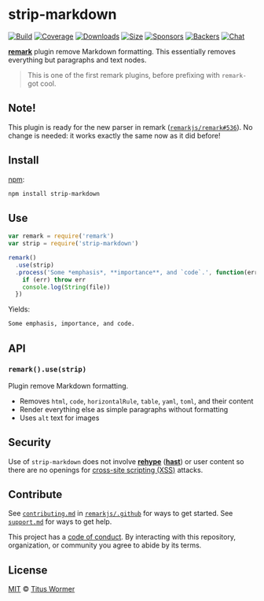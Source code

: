 # strip-markdown

[![Build][build-badge]][build]
[![Coverage][coverage-badge]][coverage]
[![Downloads][downloads-badge]][downloads]
[![Size][size-badge]][size]
[![Sponsors][sponsors-badge]][collective]
[![Backers][backers-badge]][collective]
[![Chat][chat-badge]][chat]

[**remark**][remark] plugin remove Markdown formatting.
This essentially removes everything but paragraphs and text nodes.

> This is one of the first remark plugins, before prefixing with `remark-` got
> cool.

## Note!

This plugin is ready for the new parser in remark
([`remarkjs/remark#536`](https://github.com/remarkjs/remark/pull/536)).
No change is needed: it works exactly the same now as it did before!

## Install

[npm][]:

```sh
npm install strip-markdown
```

## Use

```js
var remark = require('remark')
var strip = require('strip-markdown')

remark()
  .use(strip)
  .process('Some *emphasis*, **importance**, and `code`.', function(err, file) {
    if (err) throw err
    console.log(String(file))
  })
```

Yields:

```txt
Some emphasis, importance, and code.
```

## API

### `remark().use(strip)`

Plugin remove Markdown formatting.

*   Removes `html`, `code`, `horizontalRule`, `table`, `yaml`, `toml`, and their
    content
*   Render everything else as simple paragraphs without formatting
*   Uses `alt` text for images

## Security

Use of `strip-markdown` does not involve [**rehype**][rehype] ([**hast**][hast])
or user content so there are no openings for [cross-site scripting (XSS)][xss]
attacks.

## Contribute

See [`contributing.md`][contributing] in [`remarkjs/.github`][health] for ways
to get started.
See [`support.md`][support] for ways to get help.

This project has a [code of conduct][coc].
By interacting with this repository, organization, or community you agree to
abide by its terms.

## License

[MIT][license] © [Titus Wormer][author]

<!-- Definitions -->

[build-badge]: https://img.shields.io/travis/remarkjs/strip-markdown/main.svg

[build]: https://travis-ci.org/remarkjs/strip-markdown

[coverage-badge]: https://img.shields.io/codecov/c/github/remarkjs/strip-markdown.svg

[coverage]: https://codecov.io/github/remarkjs/strip-markdown

[downloads-badge]: https://img.shields.io/npm/dm/strip-markdown.svg

[downloads]: https://www.npmjs.com/package/strip-markdown

[size-badge]: https://img.shields.io/bundlephobia/minzip/strip-markdown.svg

[size]: https://bundlephobia.com/result?p=strip-markdown

[sponsors-badge]: https://opencollective.com/unified/sponsors/badge.svg

[backers-badge]: https://opencollective.com/unified/backers/badge.svg

[collective]: https://opencollective.com/unified

[chat-badge]: https://img.shields.io/badge/chat-discussions-success.svg

[chat]: https://github.com/remarkjs/remark/discussions

[npm]: https://docs.npmjs.com/cli/install

[health]: https://github.com/remarkjs/.github

[contributing]: https://github.com/remarkjs/.github/blob/HEAD/contributing.md

[support]: https://github.com/remarkjs/.github/blob/HEAD/support.md

[coc]: https://github.com/remarkjs/.github/blob/HEAD/code-of-conduct.md

[license]: license

[author]: https://wooorm.com

[remark]: https://github.com/remarkjs/remark

[xss]: https://en.wikipedia.org/wiki/Cross-site_scripting

[rehype]: https://github.com/rehypejs/rehype

[hast]: https://github.com/syntax-tree/hast
